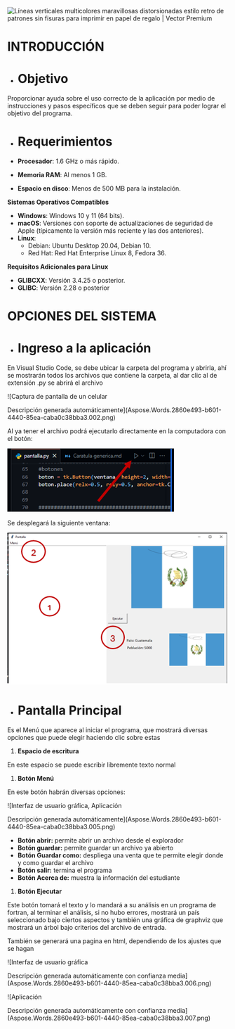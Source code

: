 ﻿![Líneas verticales multicolores maravillosas distorsionadas estilo retro de  patrones sin fisuras para imprimir en papel de regalo | Vector Premium](Aspose.Words.2860e493-b601-4440-85ea-caba0c38bba3.001.jpeg)
# <a name="_toc175262676"></a>**INTRODUCCIÓN**
- # <a name="_toc175262677"></a>**Objetivo**
Proporcionar ayuda sobre el uso correcto de la aplicación por medio de instrucciones y pasos específicos que se deben seguir para poder lograr el objetivo del programa.


- # <a name="_toc175262678"></a>**Requerimientos**

- **Procesador**: 1.6 GHz o más rápido.
- **Memoria RAM**: Al menos 1 GB.
- **Espacio en disco**: Menos de 500 MB para la instalación.

**Sistemas Operativos Compatibles**

- **Windows**: Windows 10 y 11 (64 bits).
- **macOS**: Versiones con soporte de actualizaciones de seguridad de Apple (típicamente la versión más reciente y las dos anteriores).
- **Linux**:
  - Debian: Ubuntu Desktop 20.04, Debian 10.
  - Red Hat: Red Hat Enterprise Linux 8, Fedora 36.

**Requisitos Adicionales para Linux**

- **GLIBCXX**: Versión 3.4.25 o posterior.
- **GLIBC**: Versión 2.28 o posterior


# <a name="_toc175262679"></a>**OPCIONES DEL SISTEMA**
- # <a name="_toc175262680"></a>**Ingreso a la aplicación**
En Visual Studio Code, se debe ubicar la carpeta del programa y abrirla, ahí se mostrarán todos los archivos que contiene la carpeta, al dar clic al de extensión .py se abrirá el archivo

![Captura de pantalla de un celular

Descripción generada automáticamente](Aspose.Words.2860e493-b601-4440-85ea-caba0c38bba3.002.png)





Al ya tener el archivo podrá ejecutarlo directamente en la computadora con el botón:

![](Aspose.Words.2860e493-b601-4440-85ea-caba0c38bba3.003.png)






Se desplegará la siguiente ventana:





![](Aspose.Words.2860e493-b601-4440-85ea-caba0c38bba3.004.png)













- # <a name="_toc175262681"></a>**Pantalla Principal**
Es el Menú que aparece al iniciar el programa, que mostrará diversas opciones que puede elegir haciendo clic sobre estas

1. **Espacio de escritura**

En este espacio se puede escribir libremente texto normal

1. **Botón Menú**

En este botón habrán diversas opciones:

![Interfaz de usuario gráfica, Aplicación

Descripción generada automáticamente](Aspose.Words.2860e493-b601-4440-85ea-caba0c38bba3.005.png)





- **Botón abrir:** permite abrir un archivo desde el explorador
- **Botón guardar:** permite guardar un archivo ya abierto
- **Botón Guardar como:** despliega una venta que te permite elegir donde y como guardar el archivo
- **Botón salir:** termina el programa
- **Botón Acerca de:** muestra la información del estudiante

1. **Botón Ejecutar**

Este botón tomará el texto y lo mandará a su análisis en un programa de fortran, al terminar el análisis, si no hubo errores, mostrará un país seleccionado bajo ciertos aspectos y también una gráfica de graphviz que mostrará un árbol bajo criterios del archivo de entrada.

También se generará una pagina en html, dependiendo de los ajustes que se hagan

![Interfaz de usuario gráfica

Descripción generada automáticamente con confianza media](Aspose.Words.2860e493-b601-4440-85ea-caba0c38bba3.006.png)



![Aplicación

Descripción generada automáticamente con confianza media](Aspose.Words.2860e493-b601-4440-85ea-caba0c38bba3.007.png)




